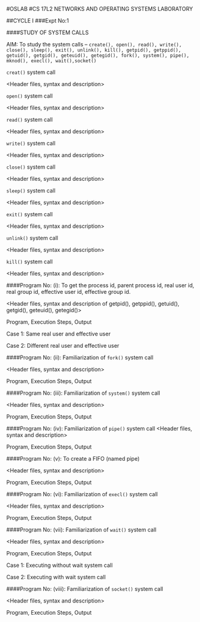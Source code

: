 #OSLAB
#CS 17L2 NETWORKS AND OPERATING SYSTEMS LABORATORY

##CYCLE I
###Expt No:1

####STUDY OF SYSTEM CALLS

AIM: To study the system calls – `create(), open(), read(), write(), close(), sleep(), exit(), unlink(), kill(), getpid(), getppid(), getuid(), getgid(), geteuid(), getegid(), fork(), system(), pipe(), mknod(), execl(), wait(),socket()`

`creat()` system call

\<Header files, syntax and description\>

`open()` system call

\<Header files, syntax and description\>

`read()` system call

\<Header files, syntax and description\>

`write()` system call

\<Header files, syntax and description\>

`close()` system call

\<Header files, syntax and description\>

`sleep()` system call

\<Header files, syntax and description\>

`exit()` system call

\<Header files, syntax and description\>

`unlink()` system call

\<Header files, syntax and description\>

`kill()` system call

\<Header files, syntax and description\>

####Program No: (i):
To get the process id, parent process id, real user id, real group id, effective user id, effective group id.

\<Header files, syntax and description of getpid(), getppid(), getuid(), getgid(), geteuid(), getegid()\>

Program, Execution Steps, Output

Case 1: Same real user and effective user

Case 2: Different real user and effective user

####Program No: (ii): 
Familiarization of `fork()` system call

\<Header files, syntax and description\>

Program, Execution Steps, Output

####Program No: (iii): Familiarization of `system()` system call

\<Header files, syntax and description\>

Program, Execution Steps, Output

####Program No: (iv): Familiarization of `pipe()` system call
\<Header files, syntax and description\>

Program, Execution Steps, Output

####Program No: (v): To create a FIFO (named pipe)

\<Header files, syntax and description\>

Program, Execution Steps, Output

####Program No: (vi): Familiarization of `execl()` system call

\<Header files, syntax and description\>

Program, Execution Steps, Output

####Program No: (vii): Familiarization of `wait()` system call

\<Header files, syntax and description\>

Program, Execution Steps, Output

Case 1: Executing without wait system call

Case 2: Executing with wait system call

####Program No: (viii): Familiarization of `socket()` system call

\<Header files, syntax and description\>

Program, Execution Steps, Output
